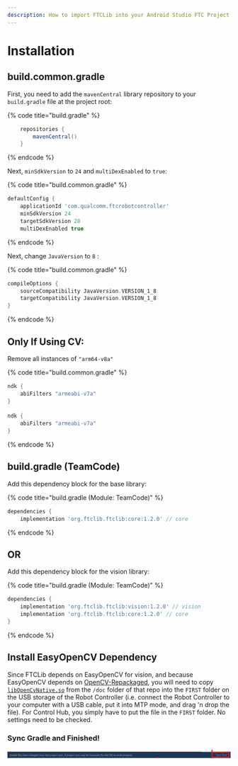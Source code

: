 ```yaml
---
description: How to import FTCLib into your Android Studio FTC Project
---
```


# Installation

## build.common.gradle

First, you need to add the `mavenCentral` library repository to your `build.gradle` file at the project root:

{% code title="build.gradle" %}
```groovy
    repositories {
        mavenCentral()
    }
```
{% endcode %}

Next, `minSdkVersion` to `24` and `multiDexEnabled` to `true`:

{% code title="build.common.gradle" %}
```groovy
defaultConfig {
    applicationId 'com.qualcomm.ftcrobotcontroller'
    minSdkVersion 24
    targetSdkVersion 28
    multiDexEnabled true
```
{% endcode %}

Next, change `JavaVersion` to `8` :

{% code title="build.common.gradle" %}
```groovy
compileOptions {
    sourceCompatibility JavaVersion.VERSION_1_8
    targetCompatibility JavaVersion.VERSION_1_8
}
```
{% endcode %}

## Only If Using CV:

Remove all instances of `"arm64-v8a"`

{% code title="build.common.gradle" %}
```groovy
ndk {
    abiFilters "armeabi-v7a"
}

ndk {
    abiFilters "armeabi-v7a"
}
```
{% endcode %}

## build.gradle \(TeamCode\)

Add this dependency block for the base library:

{% code title="build.gradle \(Module: TeamCode\)" %}
```groovy
dependencies {
    implementation 'org.ftclib.ftclib:core:1.2.0' // core
```
{% endcode %}

## OR

Add this dependency block for the vision library:

{% code title="build.gradle \(Module: TeamCode\)" %}
```groovy
dependencies {
    implementation 'org.ftclib.ftclib:vision:1.2.0' // vision
    implementation 'org.ftclib.ftclib:core:1.2.0' // core
}
```
{% endcode %}

## Install EasyOpenCV Dependency

Since FTCLib depends on EasyOpenCV for vision, and because EasyOpenCV depends on [OpenCV-Repackaged](https://github.com/OpenFTC/OpenCV-Repackaged), you will need to copy [`libOpenCvNative.so`](https://github.com/OpenFTC/OpenCV-Repackaged/blob/master/doc/libOpenCvNative.so) from the `/doc` folder of that repo into the `FIRST` folder on the USB storage of the Robot Controller \(i.e. connect the Robot Controller to your computer with a USB cable, put it into MTP mode, and drag 'n drop the file\). For Control Hub, you simply have to put the file in the `FIRST` folder. No settings need to be checked.

### Sync Gradle and Finished!

![Click that button and if successful, you can now use FTCLib](.gitbook/assets/image%20%281%29.png)


